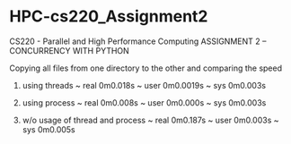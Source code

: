 # HPC-cs220_Assignment2
CS220 - Parallel and High Performance Computing
ASSIGNMENT 2 – CONCURRENCY WITH PYTHON

Copying all files from one directory to the other and comparing the speed

1) using threads 
	~ real 0m0.018s
	~ user 0m0.0019s
	~  sys 0m0.003s

2) using process
  ~ real 0m0.008s
	~ user 0m0.000s
	~  sys 0m0.003s

3) w/o usage of thread and process
  ~ real 0m0.187s
	~ user 0m0.003s
	~  sys 0m0.005s
